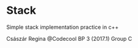 # Stack 
Simple stack implementation practice in c++

Császár Regina @Codecool BP 3 (2017.1) Group C
